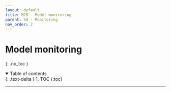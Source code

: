 ```yaml
---
layout: default
title: M25 - Model monitoring
parent: S9 - Monitoring
nav_order: 2
---
```


# Model monitoring
{: .no_toc }

<details open markdown="block">
  <summary>
    Table of contents
  </summary>
  {: .text-delta }
1. TOC
{:toc}
</details>

---